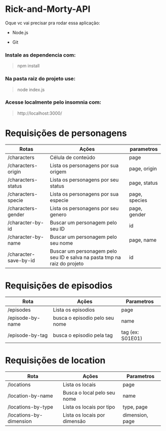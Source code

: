 # Rick-and-Morty-API

Oque vc vai precisar pra rodar essa aplicação:


- Node.js

- Git


### Instale as dependencia com:
> npm install

### Na pasta raiz do projeto use: 
> node index.js


### Acesse localmente pelo insomnia com:
> http://localhost:3000/


# Requisições de personagens

| Rotas  |  Ações  | parametros |
| ------------------- | ------------------- |------------------- |
|  /characters |  Célula de conteúdo | page |
|  /characters-origin |  Lista os personagens por sua origem | page, origin |
|  /characters-status |  Lista os personagens por seu status | page, status |
|  /characters-specie|  Lista os personagens por sua especie | page, species |
|  /characters-gender |  Lista os personagens por seu genero | page, gender |
|  /character-by-id |  Buscar um personagem pelo seu ID | id |
|  /character-by-name |  Buscar um personagem pelo seu nome | page, name |
|  /character-save-by-id |  Buscar um personagem pelo seu ID e salva na pasta tmp na raiz do projeto | id |



# Requisições de episodios

| Rota  |  Ações | Parametros  |
| ------------------- | ------------------- |------------------- |
|  /episodes |  Lista os episodios |  page |
|  /episode-by-name |  busca o episodio pelo seu nome |  name |
|  /episode-by-tag |  busca o episodio pela tag |  tag (ex: S01E01) |

# Requisições de location

| Rota  |  Ações | Parametros  |
| ------------------- | ------------------- |------------------- |
|  /locations | Lista os locais |  page |
|  /location-by-name |  Busca o local pelo seu nome |  name |
|  /locations-by-type |  Lista os locais por tipo |  type, page |
|  /locations-by-dimension |  Lista os locais por dimensão |  dimension, page |


